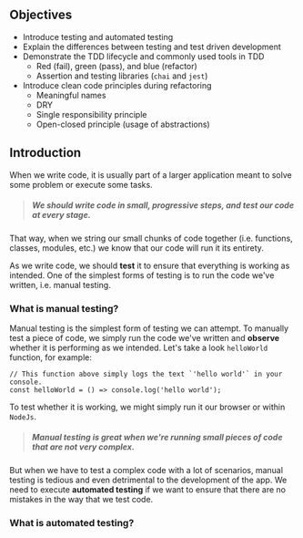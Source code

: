 ## Objectives
- Introduce testing and automated testing
- Explain the differences between testing and test driven development
- Demonstrate the TDD lifecycle and commonly used tools in TDD
    - Red (fail), green (pass), and blue (refactor)
    - Assertion and testing libraries (`chai` and `jest`)
- Introduce clean code principles during refactoring
    - Meaningful names
    - DRY
    - Single responsibility principle
    - Open-closed principle (usage of abstractions)
    
## Introduction
When we write code, it is usually part of a larger application meant to solve some problem or execute some tasks. 

> ##### We should write code in small, progressive steps, and test our code at every stage. 

That way, when we string our small chunks of code together (i.e. functions, classes, modules, etc.)
we know that our code will run it its entirety.

As we write code, we should **test** it to ensure that everything is working as intended. 
One of the simplest forms of testing is to run the code we've written, i.e. manual testing.

### What is manual testing?
Manual testing is the simplest form of testing we can attempt. To manually test a piece of
 code, we simply run the code we've written and **observe** whether it is performing as we intended. Let's take a look `helloWorld` function, for example:

```$xslt
// This function above simply logs the text `'hello world'` in your console. 
const helloWorld = () => console.log('hello world');
```
To test whether it is working, we might simply run it our browser or within `NodeJs`. 

> ##### Manual testing is great when we're running small pieces of code that are not very complex.

But when we have to test a complex code with a lot of scenarios, manual testing is tedious 
and even detrimental to the development of the app. We need to execute **automated
testing** if we want to ensure that there are no mistakes in the way that we test code.
 
### What is automated testing? 